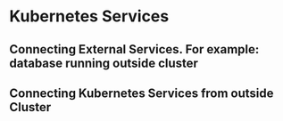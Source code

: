 # Kubernetes Services

## Connecting External Services. For example: database running outside cluster

## Connecting Kubernetes Services from outside Cluster
